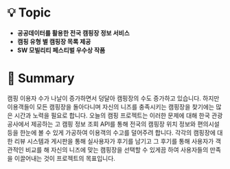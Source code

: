 # 💡 Topic

- **공공데이터를 활용한 전국 캠핑장 정보 서비스**
- **캠핑 유형 별 캠핑장 목록 제공**
- **SW 모빌리티 페스티벌 우수상 작품**

# 📝 Summary

캠핑 이용자 수가 나날이 증가하면서 덩달아 캠핑장의 수도 증가하고 있습니다. 하지만 이용객들이 모든 캠핑장을 돌아다니며 자신의 니즈를 충족시키는 캠핑장을 찾기에는 많은 시간과 노력을 필요로 합니다. 오늘의 캠핑 프로젝트는 이러한 문제에 대해 한국 관광 공사에서 제공하는 고 캠핑 정보 조회 API를 통해 전국의 캠핑장 위치 정보와 편의시설 등을 한눈에 볼 수 있게 가공하여 이용객의 수고를 덜어주려 합니다. 각각의 캠핑장에 대한 리뷰 시스템과 게시판을 통해 실사용자가 후기를 남기고 그 후기를 통해 사용자가 객관적인 비교를 해 자신의 니즈에 맞는 캠핑장을 선택할 수 있게끔 하여 사용자들의 만족을 이끌어내는 것이 프로젝트의 목표입니다.
